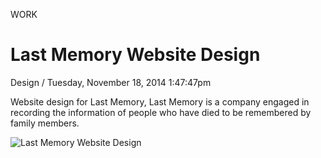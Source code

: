 <p class="type">WORK</p>

# Last Memory Website Design

<p class="meta">Design  /  Tuesday, November 18, 2014 1:47:47pm</p>

Website design for Last Memory, Last Memory is a company engaged in recording the information of people who have died to be remembered by family members.

![Last Memory Website Design](https://farooq-agent.web.app/assets/images/works/large/Wfjozuza_work_image.jpg)
